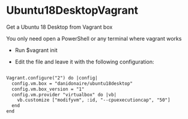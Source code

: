 # Ubuntu18DesktopVagrant
Get a Ubuntu 18 Desktop from Vagrant box

You only need open a PowerShell or any terminal where vagrant works

- Run $vagrant init

- Edit the file and leave it with the following configuration:

```HTML

Vagrant.configure("2") do |config|
  config.vm.box = "danidonaire/ubuntu18desktop"
  config.vm.box_version = "1"
  config.vm.provider "virtualbox" do |vb|
    vb.customize ["modifyvm", :id, "--cpuexecutioncap", "50"]
  end
end

```
